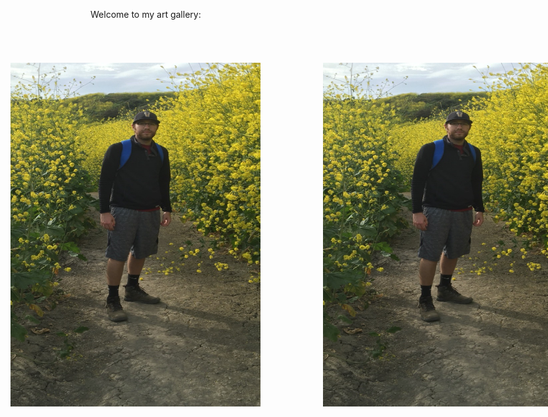 Welcome to my art gallery:
<br>
<br>
<br>

<img style="position:absolute; TOP:150px; LEFT:100px; WIDTH:400px; HEIGHT:550px" SRC="jackpic3.jpg">
<img style="position:absolute; TOP:150px; LEFT:600px; WIDTH:400px; HEIGHT:550px" SRC="jackpic3.jpg">


<br>
<br>
<br>
<br>
<br>
<br>
<br>
<br>
<br>
<br>
<br>
<br>

[Home](./)
